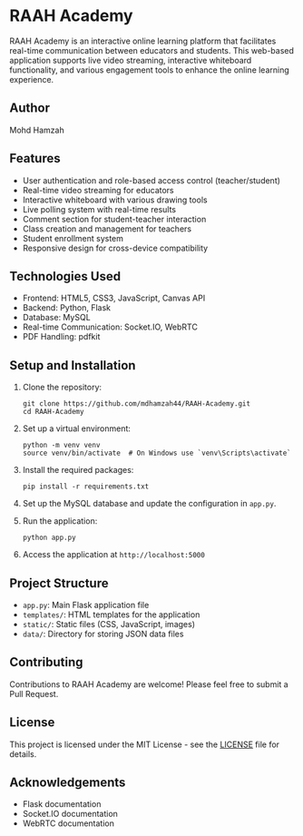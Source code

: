 # RAAH Academy

RAAH Academy is an interactive online learning platform that facilitates real-time communication between educators and students. This web-based application supports live video streaming, interactive whiteboard functionality, and various engagement tools to enhance the online learning experience.

## Author

Mohd Hamzah

## Features

- User authentication and role-based access control (teacher/student)
- Real-time video streaming for educators
- Interactive whiteboard with various drawing tools
- Live polling system with real-time results
- Comment section for student-teacher interaction
- Class creation and management for teachers
- Student enrollment system
- Responsive design for cross-device compatibility

## Technologies Used

- Frontend: HTML5, CSS3, JavaScript, Canvas API
- Backend: Python, Flask
- Database: MySQL
- Real-time Communication: Socket.IO, WebRTC
- PDF Handling: pdfkit

## Setup and Installation

1. Clone the repository:
   ```
   git clone https://github.com/mdhamzah44/RAAH-Academy.git
   cd RAAH-Academy
   ```

2. Set up a virtual environment:
   ```
   python -m venv venv
   source venv/bin/activate  # On Windows use `venv\Scripts\activate`
   ```

3. Install the required packages:
   ```
   pip install -r requirements.txt
   ```

4. Set up the MySQL database and update the configuration in `app.py`.

5. Run the application:
   ```
   python app.py
   ```

6. Access the application at `http://localhost:5000`

## Project Structure

- `app.py`: Main Flask application file
- `templates/`: HTML templates for the application
- `static/`: Static files (CSS, JavaScript, images)
- `data/`: Directory for storing JSON data files

## Contributing

Contributions to RAAH Academy are welcome! Please feel free to submit a Pull Request.

## License

This project is licensed under the MIT License - see the [LICENSE](LICENSE) file for details.

## Acknowledgements

- Flask documentation
- Socket.IO documentation
- WebRTC documentation
